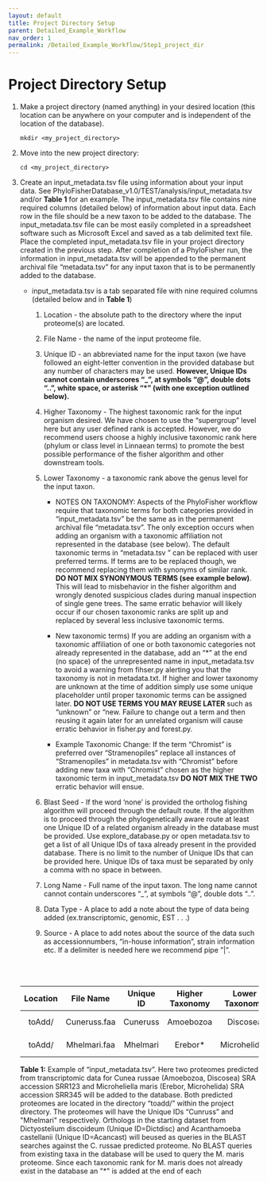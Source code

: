 ```yaml
---
layout: default
title: Project Directory Setup
parent: Detailed_Example_Workflow
nav_order: 1
permalink: /Detailed_Example_Workflow/Step1_project_dir
---
```

# Project Directory Setup

1. Make a project directory (named anything) in your desired location (this location can be anywhere on your computer and is independent of the location of the database).

    `mkdir <my_project_directory>`

2. Move into the new project directory:

    `cd <my_project_directory>`

3. Create an input_metadata.tsv file using information about your input data. See PhyloFisherDatabase_v1.0/TEST/analysis/input_metadata.tsv and/or **Table 1** for an example. The input_metadata.tsv file contains nine required columns (detailed below) of information about input data. Each row in the file should be a new taxon to be added to the database. The input_metadata.tsv file can be most easily completed in a spreadsheet software such as Microsoft Excel and saved as a tab delimited text file. Place the completed input_metadata.tsv file in your project directory created in the previous step. After completion of a PhyloFisher run, the information in input_metadata.tsv will be appended to the permanent archival file “metadata.tsv” for any input taxon that is to be permanently added to the database.

    *  input_metadata.tsv is a tab separated file with nine required columns (detailed below and in **Table 1**)

        1. Location - the absolute path to the directory where the input proteome(s) are located.

        2. File Name - the name of the input proteome file.

        3. Unique ID - an abbreviated name for the input taxon (we have followed an eight-letter convention in the provided database but any number of characters may be used. **However, Unique IDs cannot contain underscores “_”, at symbols “@”, double dots “..”, white space, or asterisk “*” (with one exception outlined below).**

        4. Higher Taxonomy - The highest taxonomic rank for the input organism desired. We have chosen to use the “supergroup” level here but any user defined rank is accepted. However, we do recommend users choose a highly inclusive taxonomic rank here (phylum or class level in Linnaean terms) to promote the best possible performance of the fisher algorithm and other downstream tools.

        5. Lower Taxonomy - a taxonomic rank above the genus level for the input taxon.

             * NOTES ON TAXONOMY: Aspects of the PhyloFisher workflow require that taxonomic terms for both categories provided in “input_metadata.tsv” be the same as in the permanent archival file “metadata.tsv”. The only exception occurs when adding an organism with a taxonomic affiliation not represented in the database (see below). The default taxonomic terms in “metadata.tsv ” can be replaced with user preferred terms. If terms are to be replaced though, we recommend replacing them with synonyms of similar rank. **DO NOT MIX SYNONYMOUS TERMS (see example below)**. This will lead to misbehavior in the fisher algorithm and wrongly denoted suspicious clades during manual inspection of single gene trees. The same erratic behavior will likely occur if our chosen taxonomic ranks are split up and replaced by several less inclusive taxonomic terms.

            * New taxonomic terms) If you are adding an organism with a taxonomic affiliation of one or both taxonomic categories not already represented in the database, add an “*” at the end (no space) of the unrepresented name in input_metadata.tsv to avoid a warning from fihser.py alerting you that the taxonomy is not in metadata.txt. If higher and lower taxonomy are unknown at the time of addition simply use some unique placeholder until proper taxonomic terms can be assigned later. **DO NOT USE TERMS YOU MAY REUSE LATER** such as “unknown” or “new. Failure to change out a term and then reusing it again later for an unrelated organism will cause erratic behavior in fisher.py and forest.py.

            * Example Taxonomic Change: If the term “Chromist” is preferred over “Stramenopiles” replace all instances of “Stramenopiles” in metadata.tsv with “Chromist” before adding new taxa with “Chromist” chosen as the higher taxonomic term in input_metadata.tsv **DO NOT MIX THE TWO** erratic behavior will ensue.

        6. Blast Seed - If the word ‘none’ is provided the ortholog fishing algorithm will proceed through the default route. If the algorithm is to proceed through the phylogenetically aware route at least one Unique ID of a related organism already in the database must be provided. Use explore_database.py or open metadata.tsv to get a list of all Unique IDs of taxa already present in the provided database. There is no limit to the number of Unique IDs that can be provided here. Unique IDs of taxa must be separated by only a comma with no space in between.

        7. Long Name - Full name of the input taxon. The long name cannot cannot contain underscores “_”, at symbols “@”, double dots “..”.

        8. Data Type - A place to add a note about the type of data being added (ex.transcriptomic, genomic, EST . . .)

        9. Source - A place to add notes about the source of the data such as accessionnumbers, “in-house information”, strain information etc. If a delimiter is needed here we recommend pipe ”|”.

        <br>
        <br>
    
    | Location |   File Name  | Unique ID | Higher Taxonomy | Lower Taxonomy |    BLAST Seed    |      Long Name      |    Data Type   | Source |
    |:--------:|:------------:|:---------:|:---------------:|:--------------:|:----------------:|:-------------------:|:--------------:|:------:|
    |  toAdd/  | Cuneruss.faa |  Cuneruss |    Amoebozoa    |    Discosea    | Acancas,Dictdisc |     Cunea russae    | Transcriptomic | SRR123 |
    |  toAdd/  | Mhelmari.faa |  Mhelmari |     Erebor*     |  Microhelida*  |       none       | Microheliella maris | Transcriptomic | SRR345 |

    **Table 1:** Example of “input_metadata.tsv”. Here two proteomes predicted from transcriptomic data for Cunea russae (Amoebozoa, Discosea) SRA accession SRR123 and Microheliella maris (Erebor, Microhelida) SRA accession SRR345 will be added to the database. Both predicted proteomes are located in the directory “toadd/” within the project directory.  The proteomes will have the Unique IDs “Cunruss” and "Mhelmari" respectively. Orthologs in the starting dataset from Dictyostelium discoideum (Unique ID=Dictdisc) and Acanthamoeba castellanii (Unique ID=Acancast) will beused as queries in the BLAST searches against the C. russae predicted proteome. No BLAST queries from existing taxa in the database will be used to query the M. maris proteome. Since each taxonomic rank for M. maris does not already exist in the database an "*" is added at the end of each

